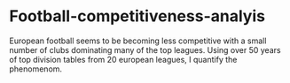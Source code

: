 # Football-competitiveness-analyis
European football seems to be becoming less competitive with a small number of clubs dominating many of the top leagues. 
Using over 50 years of top division tables from 20 european leagues, I quantify the phenomenom.

